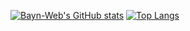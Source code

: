 [![Bayn-Web's GitHub stats](https://github-readme-stats.vercel.app/api?username=Bayn-Web&bg_color=DEG,E76344,BB596D,904E95&theme=dracula)](https://github.com/Bayn-Web)
[![Top Langs](https://github-readme-stats.vercel.app/api/top-langs/?username=Bayn-Web&hide=css,html&layout=compact&card_width=8)](https://github.com/Bayn-Web)
